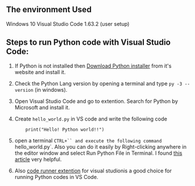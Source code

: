 ## The environment Used

Windows 10
Visual Studio Code 1.63.2 (user setup)

## Steps to run Python code with Visual Studio Code: 

1. If Python is not installed then [Download Python installer](https://www.python.org/downloads/) from it's website and install it.
  
2. Check the Python Lang version by opening a terminal and type `py -3 --version` (in windows).
3. Open Visual Studio Code and go to extention. Search for Python by Microsoft and install it.
4. Create `hello_world.py` in VS code and write the following code

    ```
        print("Hello! Python world!!")
    ```

5. open a terminal `CTRL+`` and execute the following command `hello_world.py`. Also you can do it easily by Right-clicking anywhere in the editor window and select Run Python File in Terminal. I found [this article](https://code.visualstudio.com/docspython/python-tutorial) very helpful.
   
6. Also [code runner extention](https://marketplace.visualstudio.com/items?itemName=formulahendry.code-runner) for visual studionis a good choice for running Python codes in VS Code.

